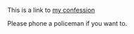 <title> any 标题 </title>

This is a link to [my confession](./b95855.pdf)

Please phone a policeman if you want to.
